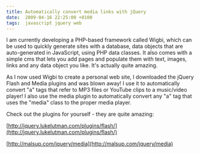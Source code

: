 ```yaml
---
title: Automatically convert media links with jQuery
date:  2009-04-16 22:25:00 +0100
tags:  javascript jquery web
---
```


I am currently developing a PHP-based framework called Wigbi, which can be used
to quickly generate sites with a database, data objects that are auto-generated
in JavaScript, using PHP data classes. It also comes with a simple cms that lets
you add pages and populate them with text, images, links and any data object you
like. It's actually quite amazing.

As I now used Wigbi to create a personal web site, I downloaded the jQuery Flash
and Media plugins and was blown away! I use it to automatically convert "a" tags
that refer to MP3 files or YouTube clips to a music/video player! I also use the
media plugin to automatically convert any "a" tag that uses the "media" class to
the proper media player.

Check out the plugins for yourself - they are quite amazing:

[http://jquery.lukelutman.com/plugins/flash/](http://jquery.lukelutman.com/plugins/flash/)

[http://malsup.com/jquery/media](http://malsup.com/jquery/media)